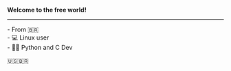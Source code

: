 <b>Welcome to the free world!</b><br>
<hr>
- From 🇧🇷 <br>
- 💻 Linux user<br>
- 👨‍💻 Python and C Dev<br>


🇺🇸🇧🇷 
